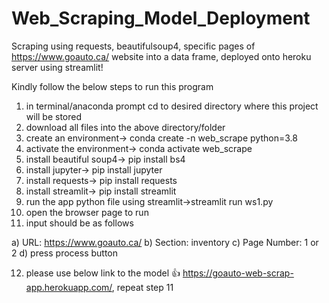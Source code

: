 # Web_Scraping_Model_Deployment
Scraping using requests, beautifulsoup4, specific pages of https://www.goauto.ca/ website into a data frame, deployed onto heroku server using streamlit!

Kindly follow the below steps to run this program
1) in terminal/anaconda prompt cd to desired directory where this project will be stored
2) download all files into the above directory/folder
3) create an environment-> conda create -n web_scrape python=3.8
4) activate the environment-> conda activate web_scrape
5) install beautiful soup4-> pip install bs4
6) install jupyter-> pip install jupyter
7) install requests-> pip install requests
8) install streamlit-> pip install streamlit
9) run the app python file using streamlit->streamlit run ws1.py
10) open the browser page to run
11) input should be as follows

a) URL: https://www.goauto.ca/ 
b) Section: inventory 
c) Page Number: 1 or 2
d) press process button


12) please use below link to the model 👍 https://goauto-web-scrap-app.herokuapp.com/, repeat step 11


